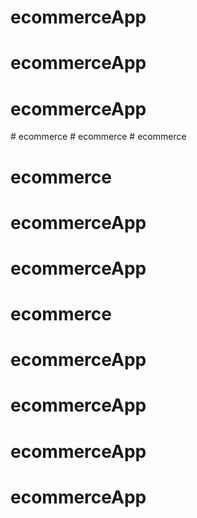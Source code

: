 # ecommerceApp
# ecommerceApp
# ecommerceApp
#   e c o m m e r c e  
 #   e c o m m e r c e  
 # ecommerce
# ecommerce
# ecommerceApp
# ecommerceApp
# ecommerce
# ecommerceApp
# ecommerceApp
# ecommerceApp
# ecommerceApp
